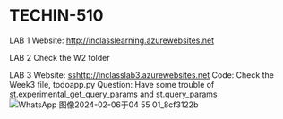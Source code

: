 # TECHIN-510

LAB 1
Website: http://inclasslearning.azurewebsites.net

LAB 2
Check the W2 folder

LAB 3
Website: [ss](http://inclasslab3.azurewebsites.net)http://inclasslab3.azurewebsites.net
Code: Check the Week3 file, todoapp.py
Question: Have some trouble of st.experimental_get_query_params and st.query_params
![WhatsApp 图像2024-02-06于04 55 01_8cf3122b](https://github.com/yuetongalu/TECHIN-510/assets/148395661/75710fab-21a7-4cf1-8041-0aca8e2e84d5)

